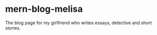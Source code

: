# mern-blog-melisa

The blog page for my girlfriend who writes essays, detective and short stories.
